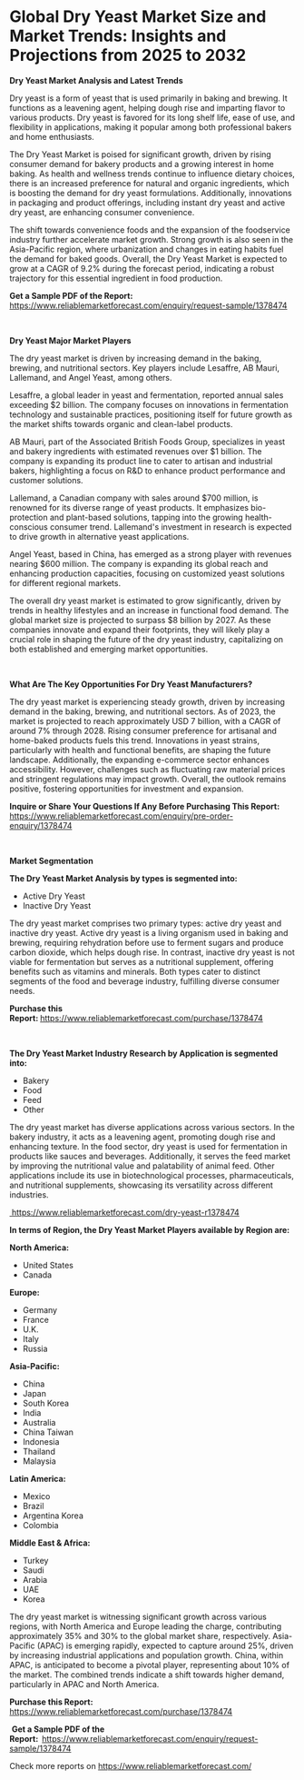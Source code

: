 <p><h1>Global Dry Yeast Market Size and Market Trends: Insights and Projections from 2025 to 2032</h1></p><p><strong>Dry Yeast Market Analysis and Latest Trends</strong></p>
<p><p>Dry yeast is a form of yeast that is used primarily in baking and brewing. It functions as a leavening agent, helping dough rise and imparting flavor to various products. Dry yeast is favored for its long shelf life, ease of use, and flexibility in applications, making it popular among both professional bakers and home enthusiasts.</p><p>The Dry Yeast Market is poised for significant growth, driven by rising consumer demand for bakery products and a growing interest in home baking. As health and wellness trends continue to influence dietary choices, there is an increased preference for natural and organic ingredients, which is boosting the demand for dry yeast formulations. Additionally, innovations in packaging and product offerings, including instant dry yeast and active dry yeast, are enhancing consumer convenience.</p><p>The shift towards convenience foods and the expansion of the foodservice industry further accelerate market growth. Strong growth is also seen in the Asia-Pacific region, where urbanization and changes in eating habits fuel the demand for baked goods. Overall, the Dry Yeast Market is expected to grow at a CAGR of 9.2% during the forecast period, indicating a robust trajectory for this essential ingredient in food production.</p></p>
<p><strong>Get a Sample PDF of the Report:&nbsp;</strong> <a href="https://www.reliablemarketforecast.com/enquiry/request-sample/1378474?utm_campaign=2260&utm_medium=2&utm_source=Github&utm_content=ia&utm_term=14022025&utm_id=dry-yeast">https://www.reliablemarketforecast.com/enquiry/request-sample/1378474</a></p>
<p>&nbsp;</p>
<p><strong>Dry Yeast Major Market Players</strong></p>
<p><p>The dry yeast market is driven by increasing demand in the baking, brewing, and nutritional sectors. Key players include Lesaffre, AB Mauri, Lallemand, and Angel Yeast, among others. </p><p>Lesaffre, a global leader in yeast and fermentation, reported annual sales exceeding $2 billion. The company focuses on innovations in fermentation technology and sustainable practices, positioning itself for future growth as the market shifts towards organic and clean-label products.</p><p>AB Mauri, part of the Associated British Foods Group, specializes in yeast and bakery ingredients with estimated revenues over $1 billion. The company is expanding its product line to cater to artisan and industrial bakers, highlighting a focus on R&D to enhance product performance and customer solutions.</p><p>Lallemand, a Canadian company with sales around $700 million, is renowned for its diverse range of yeast products. It emphasizes bio-protection and plant-based solutions, tapping into the growing health-conscious consumer trend. Lallemand's investment in research is expected to drive growth in alternative yeast applications.</p><p>Angel Yeast, based in China, has emerged as a strong player with revenues nearing $600 million. The company is expanding its global reach and enhancing production capacities, focusing on customized yeast solutions for different regional markets.</p><p>The overall dry yeast market is estimated to grow significantly, driven by trends in healthy lifestyles and an increase in functional food demand. The global market size is projected to surpass $8 billion by 2027. As these companies innovate and expand their footprints, they will likely play a crucial role in shaping the future of the dry yeast industry, capitalizing on both established and emerging market opportunities.</p></p>
<p>&nbsp;</p>
<p><strong>What Are The Key Opportunities For Dry Yeast Manufacturers?</strong></p>
<p><p>The dry yeast market is experiencing steady growth, driven by increasing demand in the baking, brewing, and nutritional sectors. As of 2023, the market is projected to reach approximately USD 7 billion, with a CAGR of around 7% through 2028. Rising consumer preference for artisanal and home-baked products fuels this trend. Innovations in yeast strains, particularly with health and functional benefits, are shaping the future landscape. Additionally, the expanding e-commerce sector enhances accessibility. However, challenges such as fluctuating raw material prices and stringent regulations may impact growth. Overall, the outlook remains positive, fostering opportunities for investment and expansion.</p></p>
<p><strong>Inquire or Share Your Questions If Any Before Purchasing This Report:</strong> <a href="https://www.reliablemarketforecast.com/enquiry/pre-order-enquiry/1378474?utm_campaign=2260&utm_medium=2&utm_source=Github&utm_content=ia&utm_term=14022025&utm_id=dry-yeast">https://www.reliablemarketforecast.com/enquiry/pre-order-enquiry/1378474</a></p>
<p>&nbsp;</p>
<p><strong>Market Segmentation</strong></p>
<p><strong>The Dry Yeast Market Analysis by types is segmented into:</strong></p>
<p><ul><li>Active Dry Yeast</li><li>Inactive Dry Yeast</li></ul></p>
<p><p>The dry yeast market comprises two primary types: active dry yeast and inactive dry yeast. Active dry yeast is a living organism used in baking and brewing, requiring rehydration before use to ferment sugars and produce carbon dioxide, which helps dough rise. In contrast, inactive dry yeast is not viable for fermentation but serves as a nutritional supplement, offering benefits such as vitamins and minerals. Both types cater to distinct segments of the food and beverage industry, fulfilling diverse consumer needs.</p></p>
<p><strong>Purchase this Report:&nbsp;</strong><a href="https://www.reliablemarketforecast.com/purchase/1378474?utm_campaign=2260&utm_medium=2&utm_source=Github&utm_content=ia&utm_term=14022025&utm_id=dry-yeast">https://www.reliablemarketforecast.com/purchase/1378474</a></p>
<p>&nbsp;</p>
<p><strong>The Dry Yeast Market Industry Research by Application is segmented into:</strong></p>
<p><ul><li>Bakery</li><li>Food</li><li>Feed</li><li>Other</li></ul></p>
<p><p>The dry yeast market has diverse applications across various sectors. In the bakery industry, it acts as a leavening agent, promoting dough rise and enhancing texture. In the food sector, dry yeast is used for fermentation in products like sauces and beverages. Additionally, it serves the feed market by improving the nutritional value and palatability of animal feed. Other applications include its use in biotechnological processes, pharmaceuticals, and nutritional supplements, showcasing its versatility across different industries.</p></p>
<p><a href="https://www.reliablemarketforecast.com/dry-yeast-r1378474?utm_campaign=2260&utm_medium=2&utm_source=Github&utm_content=ia&utm_term=14022025&utm_id=dry-yeast">&nbsp;https://www.reliablemarketforecast.com/dry-yeast-r1378474</a></p>
<p><strong>In terms of Region, the Dry Yeast Market Players available by Region are:</strong></p>
<p>
    <p> <strong> North America: </strong>
        <ul>
            <li>United States</li>
            <li>Canada</li>
        </ul>
        </p> 
    <p> <strong> Europe: </strong>
        <ul>
            <li>Germany</li>
            <li>France</li>
            <li>U.K.</li>
            <li>Italy</li>
            <li>Russia</li>
        </ul>
        </p> 
    <p> <strong> Asia-Pacific: </strong>
        <ul>
            <li>China</li>
            <li>Japan</li>
            <li>South Korea</li>
            <li>India</li>
            <li>Australia</li>
            <li>China Taiwan</li>
            <li>Indonesia</li>
            <li>Thailand</li>
            <li>Malaysia</li>
        </ul>
        </p> 
    <p> <strong> Latin America: </strong>
        <ul>
            <li>Mexico</li>
            <li>Brazil</li>
            <li>Argentina Korea</li>
            <li>Colombia</li>
        </ul>
        </p> 
    <p> <strong> Middle East & Africa: </strong>
        <ul>
            <li>Turkey</li>
            <li>Saudi</li>
            <li>Arabia</li>
            <li>UAE</li>
            <li>Korea</li>
        </ul>
    </p>
    </p>
<p><p>The dry yeast market is witnessing significant growth across various regions, with North America and Europe leading the charge, contributing approximately 35% and 30% to the global market share, respectively. Asia-Pacific (APAC) is emerging rapidly, expected to capture around 25%, driven by increasing industrial applications and population growth. China, within APAC, is anticipated to become a pivotal player, representing about 10% of the market. The combined trends indicate a shift towards higher demand, particularly in APAC and North America.</p></p>
<p><strong>Purchase this Report: </strong><a href="https://www.reliablemarketforecast.com/purchase/1378474?utm_campaign=2260&utm_medium=2&utm_source=Github&utm_content=ia&utm_term=14022025&utm_id=dry-yeast">https://www.reliablemarketforecast.com/purchase/1378474</a></p>
<p>&nbsp;<strong>Get a Sample PDF of the Report:&nbsp;&nbsp;</strong><a href="https://www.reliablemarketforecast.com/enquiry/request-sample/1378474?utm_campaign=2260&utm_medium=2&utm_source=Github&utm_content=ia&utm_term=14022025&utm_id=dry-yeast">https://www.reliablemarketforecast.com/enquiry/request-sample/1378474</a></p>
<p><strong></strong></p>
<p>Check more reports on <a href="https://www.reliablemarketforecast.com/?utm_campaign=2260&utm_medium=2&utm_source=Github&utm_content=ia&utm_term=14022025&utm_id=dry-yeast">https://www.reliablemarketforecast.com/</a></p>